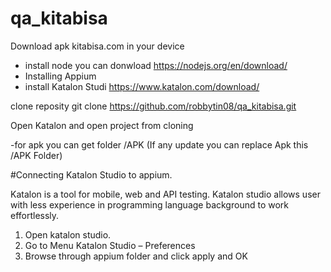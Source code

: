# qa_kitabisa

Download apk kitabisa.com in your device

- install node you can donwload https://nodejs.org/en/download/
- Installing Appium
- install Katalon Studi https://www.katalon.com/download/

clone reposity
git clone https://github.com/robbytin08/qa_kitabisa.git

Open Katalon and open project from cloning

-for apk you can get folder /APK (If any update you can replace Apk this /APK Folder)

#Connecting Katalon Studio to appium.

Katalon is a tool for mobile, web and API testing. Katalon studio allows user with less experience in programming language background to work effortlessly.

1. Open  katalon studio.
2. Go to  Menu Katalon Studio – Preferences
3. Browse  through appium folder and click apply and OK

